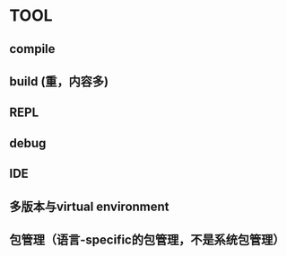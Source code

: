 # TOOL


## compile


## build (重，内容多)


## REPL


## debug


## IDE


## 多版本与virtual environment


## 包管理（语言-specific的包管理，不是系统包管理）

